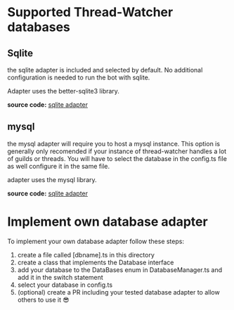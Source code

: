 # Supported Thread-Watcher databases
## Sqlite
the sqlite adapter is included and selected by default. No additional configuration is needed to run the bot with sqlite.

Adapter uses the better-sqlite3 library. 

**source code:** [sqlite adapter](https://github.com/ffamilyfriendly/Thread-Watcher/blob/main/bot/src/utilities/database/sqlite.ts)

## mysql
the mysql adapter will require you to host a mysql instance. This option is generally only recomended if your instance of thread-watcher handles a lot of guilds or threads. You will have to select the database in the config.ts file as well configure it in the same file.

adapter uses the mysql library.

**source code:** [sqlite adapter](https://github.com/ffamilyfriendly/Thread-Watcher/blob/main/bot/src/utilities/database/mysql.ts)

# Implement own database adapter
To implement your own database adapter follow these steps:
1. create a file called [dbname].ts in this directory
2. create a class that implements the Database interface
3. add your database to the DataBases enum in DatabaseManager.ts and add it in the switch statement
4. select your database in config.ts
5. (optional) create a PR including your tested database adapter to allow others to use it 😎